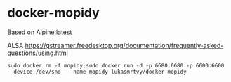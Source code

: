 # docker-mopidy

Based on Alpine:latest

ALSA
https://gstreamer.freedesktop.org/documentation/frequently-asked-questions/using.html

 `sudo docker rm -f mopidy;sudo docker run -d -p 6680:6680 -p 6600:6600 --device /dev/snd  --name mopidy lukasmrtvy/docker-mopidy`
